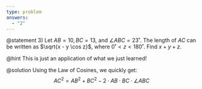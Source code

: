 ```yaml
---
type: problem
answers:
  - "2"
---
```


@statement
3) Let $AB = 10, BC = 13$, and $\angle ABC = 23˚$. The length of $AC$ can be written as $\sqrt{x - y \cos z}$, where $0˚ < z < 180˚$. Find $x + y + z$.

@hint
This is just an application of what we just learned!

@solution
Using the Law of Cosines, we quickly get:
$$AC^2 = AB^2 + BC^2 - 2 \cdot AB \cdot BC \cdot \angle ABC$$
<!--stackedit_data:
eyJoaXN0b3J5IjpbMzM4MjAyMzgxXX0=
-->